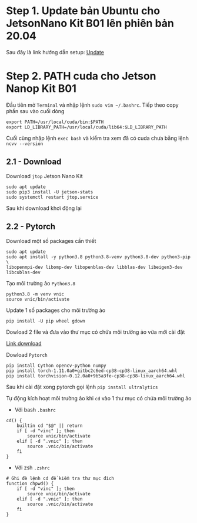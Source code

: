 # Step 1. Update bản Ubuntu cho JetsonNano Kit B01 lên phiên bản 20.04

Sau đây là link hướng dẫn setup: [Update](https://qengineering.eu/install-ubuntu-20.04-on-jetson-nano.html)

# Step 2. PATH cuda cho Jetson Nanop Kit B01

Đầu tiên mở `Terminal` và nhập lệnh `sudo vim ~/.bashrc`. Tiếp theo copy phần sau vào cuối dòng 

```
export PATH=/usr/local/cuda/bin:$PATH
export LD_LIBRARY_PATH=/usr/local/cuda/lib64:$LD_LIBRARY_PATH
```
Cuối cùng nhập lệnh `exec bash` và kiểm tra xem đã có cuda chưa bằng lệnh `ncvv --version`

## 2.1 - Download 
Download `jtop` Jetson Nano Kit 
```
sudo apt update
sudo pip3 install -U jetson-stats
sudo systemctl restart jtop.service   
```

Sau khi download khơi động lại

## 2.2 - Pytorch

Download một số packages cần thiết
```
sudo apt update
sudo apt install -y python3.8 python3.8-venv python3.8-dev python3-pip \
libopenmpi-dev libomp-dev libopenblas-dev libblas-dev libeigen3-dev libcublas-dev
```

Tạo môi trường ảo `Python3.8`
```
python3.8 -m venv vnic
source vnic/bin/activate
```

Update 1 số packages cho môi trường ảo
```
pip install -U pip wheel gdown
```
Dowload 2 file và đưa vào thư mục có chứa môi trường ảo vừa mới cài đặt 

[Link download](https://drive.google.com/drive/folders/1zlvJ7xYmXTC3D-1JwzFo_3FsEH-eEUYU?usp=sharing)

Dowload `Pytorch`
```
pip install Cython opencv-python numpy
pip install torch-1.11.0a0+gitbc2c6ed-cp38-cp38-linux_aarch64.whl
pip install torchvision-0.12.0a0+9b5a3fe-cp38-cp38-linux_aarch64.whl
```
Sau khi cài đặt xong pytorch gọi lệnh `pip install ultralytics`

Tự động kích hoạt môi trường ảo khi `cd` vào 1 thư mục có chứa môi trường ảo

- Với bash `.bashrc`
```
cd() {
    builtin cd "$@" || return
    if [ -d "vinc" ]; then
        source vnic/bin/activate
    elif [ -d ".vnic" ]; then
        source .vnic/bin/activate
    fi
}
```

- Với zsh `.zshrc`
```
# Ghi đè lệnh cd để kiểm tra thư mục đích
function chpwd() {
    if [ -d "vinc" ]; then
        source vnic/bin/activate
    elif [ -d ".vnic" ]; then
        source .vnic/bin/activate
    fi
}

```
